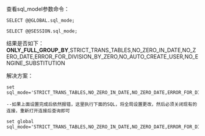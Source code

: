 查看sql_model参数命令：
```
SELECT @@GLOBAL.sql_mode;

SELECT @@SESSION.sql_mode;
```

结果是否如下：
**ONLY_FULL_GROUP_BY**,STRICT_TRANS_TABLES,NO_ZERO_IN_DATE,NO_ZERO_DATE,ERROR_FOR_DIVISION_BY_ZERO,NO_AUTO_CREATE_USER,NO_ENGINE_SUBSTITUTION

解决方案：
```
set sql_mode='STRICT_TRANS_TABLES,NO_ZERO_IN_DATE,NO_ZERO_DATE,ERROR_FOR_DIVISION_BY_ZERO,NO_AUTO_CREATE_USER,NO_ENGINE_SUBSTITUTION';

--如果上面设置完成后依然报错，这里执行下面的SQL，将全局设置更改，然后必须关闭现有的连接，重新打开连接后查询即可
 
set global sql_mode='STRICT_TRANS_TABLES,NO_ZERO_IN_DATE,NO_ZERO_DATE,ERROR_FOR_DIVISION_BY_ZERO,NO_AUTO_CREATE_USER,NO_ENGINE_SUBSTITUTION';
```